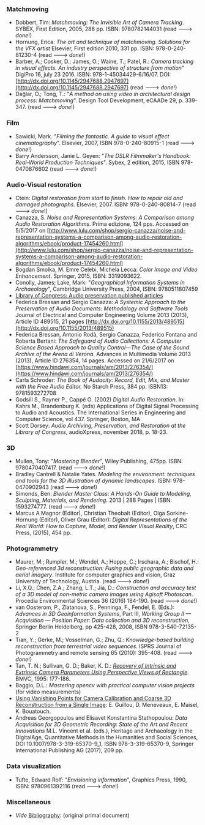 ### Matchmoving
* Dobbert, Tim: *Matchmoving: The Invisible Art of Camera Tracking*. SYBEX, First Edition, 2005, 288 pp. ISBN: 9780782144031 (read ---> *done*!)
* Hornung, Erica: *The art and technique of matchmoving. Solutions for the VFX artist* Elsevier, First edition 2010, 331 pp. ISBN: 978-0-240-81230-4 (read ---> *done*!)
* Barber, A.; Cosker, D.; James, O.; Waine, T.; Patel, R.: *Camera tracking in visual effects. An industry perspective of structure from motion*" DigiPro 16, july 23 2016. ISBN: 978-1-45034429-6/16/07. DOI: [http://dx.doi.org/10.1145/2947688.2947697](http://dx.doi.org/10.1145/2947688.2947697) (read ---> *done*!)
* Dağlar, Ö.; Tong, T.: "*A method on using video in architectural design process: Matchmoving*". Design Tool Development, eCAADe 29, p. 339-347.  (read ---> *done*!)

### Film 
* Sawicki, Mark. "*Filming the fantastic. A guide to visual effect cinematography*". Elsevier, 2007, ISBN 978-0-240-80915-1 (read ---> *done*!)
* Barry Andersson, Janie L. Geyen: "*The DSLR Filmmaker's Handbook: Real-World Production Techniques*". Sybex, 2 edition, 2015, ISBN 978-0470876602 (read ---> *done*!)

### Audio-Visual restoration
* Ctein: *Digital restoration from start to finish. How to repair old and damaged photographs*. Elsevier, 2007. ISBN: 978-0-240-80814-7 (read ---> *done*!)
* Canazza, S. _Noise and Representation Systems: A Comparison among Audio Restoration Algorithms_. Prima edizione, 124 pps. Accessed on 5/5/2017 on [http://www.lulu.com/shop/sergio-canazza/noise-and-representation-systems-a-comparison-among-audio-restoration-algorithms/ebook/product-17454260.html](http://www.lulu.com/shop/sergio-canazza/noise-and-representation-systems-a-comparison-among-audio-restoration-algorithms/ebook/product-17454260.html)
* Bogdan Smolka, M. Emre Celebi, Michela Lecca: _Color Image and Video Enhancement_. Springer, 2015, ISBN: 3319093622.
* Conolly, James; Lake, Mark: "*Geographical Information Systems in Archaeology*", Cambridge University Press, 2004, ISBN: 9780511807459
* [Library of Congress: Audio preservation published articles](https://www.loc.gov/programs/national-recording-preservation-board/resources/audio-preservation-bibliography/)
* Federica Bressan and Sergio Canazza: *A Systemic Approach to the Preservation of Audio Documents: Methodology and Software Tools* Journal of Electrical and Computer Engineering  Volume 2013 (2013), Article ID 489515, 21 pages [http://dx.doi.org/10.1155/2013/489515](http://dx.doi.org/10.1155/2013/489515)
* Federica Bressan, Antonio Rodà, Sergio Canazza, Federico Fontana and Roberta Bertani: *The Safeguard of Audio Collections: A Computer Science Based Approach to Quality Control—The Case of the Sound Archive of the Arena di Verona.* Advances in Multimedia Volume 2013 (2013), Article ID 276354, 14 pages. Accessed on 21/6/2017 on [https://www.hindawi.com/journals/am/2013/276354/](https://www.hindawi.com/journals/am/2013/276354/)
* Carla Schroder: *The Book of Audacity: Record, Edit, Mix, and Master with the Free Audio Editor.* No Starch Press, 384 pp. ISBN13: 9781593272708
* Godsill S., Rayner P., Cappé O. (2002) *Digital Audio Restoration*. In: Kahrs M., Brandenburg K. (eds) Applications of Digital Signal Processing to Audio and Acoustics. The International Series in Engineering and Computer Science, vol 437. Springer, Boston, MA
* Scott Dorsey: *Audio Archiving, Preservation, and Restoration at the Library of Congress*, audioXpress, november 2018, p. 18-23.

### 3D
* Mullen, Tony: "*Mastering Blender*", Wiley Publishing, 475pp. ISBN: 9780470407417. (read ---> *done*!)
* Bradley Cantrell & Natalie Yates. *Modeling the environment: techniques and tools for the 3D illustration of dynamic landscapes*. ISBN: 978-0470902943 (read ---> *done*!)
* Simonds, Ben: *Blender Master Class: A Hands-On Guide to Modeling, Sculpting, Materials, and Rendering*. 2013 | 288 Pages | ISBN: 1593274777. (read ---> *done*!)
* Marcus A Magnor (Editor), Christian Theobalt (Editor), Olga Sorkine-Hornung (Editor), Oliver Grau (Editor): *Digital Representations of the Real World: How to Capture, Model, and Render Visual Reality*, CRC Press, (2015), 454 pp.

### Photogrammetry
* Maurer, M.; Rumpler, M.; Wendel, A.; Hoppe, C.; Irschara, A.; Bischof, H.: *Geo-referenced 3d reconstruction: Fusing public geographic data and aerial imagery*. Institute for computer graphics and vision, Graz University of Technology, Austria. (read ---> *done*!)
* Li, X.Q.; Chen, Z.A.; Zhang, L.T.; Jia, D.: *Construction and accuracy test of a 3D model of non-metric camera images using Agisoft Photoscan*. Procedia Environmental Sciences 36 (2016) 184-190. (read ---> *done*!)
* van Oosterom, P., Zlatanova, S., Penninga, F., Fendel, E. (Eds.): *Advances in 3D Geoinformation Systems*, Part III, *Working Group II — Acquisition — Position Paper: Data collection and 3D reconstruction,* Springer Berlin Heidelberg, pp 425-428, 2008, ISBN 978-3-540-72135-2
* Tian, Y.; Gerke, M.; Vosselman, G.; Zhu, Q.: *Knowledge-based building reconstruction from terrestrial video sequences.* ISPRS Journal of Photogrammetry and remote sensing 65 (2010): 395-408.  (read ---> *done*!)
* Tan, T. N.; Sullivan, G. D.;  Baker, K. D.: *[Recovery of Intrinsic and Extrinsic Camera Parameters Using Perspective Views of Rectangle](http://www.bmva.org/bmvc/1995/bmvc-95-017.pdf)*. BMVC, 1995: 177-186.
* Baggio, D.L.: *Mastering opencv with practical computer vision projects*   (for video measurements)
* [Using Vanishing Points for Camera Calibration and Coarse 3D Reconstruction from a Single Image](http://www.irisa.fr/prive/kadi/Reconstruction/paper.ps.gz): E. Guillou, D. Meneveaux, E. Maisel, K. Bouatouch.
* Andreas Georgopoulos and Elisavet Konstantina Stathopoulou: *Data Acquisition for 3D Geometric Recording: State of the Art and Recent Innovations* M.L. Vincent et al. (eds.), Heritage and Archaeology in the DigitalAge, Quantitative Methods in the Humanities and Social Sciences, DOI 10.1007/978-3-319-65370-9_1, ISBN 978-3-319-65370-9, Springer International Publishing AG (2017), 209 pp.

### Data visualization
* Tufte, Edward Rolf: "*Envisioning information*", Graphics Press, 1990, ISBN: 9780961392116 (read ---> *done*!)

### Miscellaneous
* _Vide_ [Bibliography](https://bitbucket.org/imhicihu/chapman-documentary/issues/88/bibliography): (original primal document)